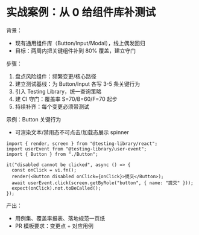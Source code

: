 # 实战案例：从 0 给组件库补测试

背景：
- 现有通用组件库（Button/Input/Modal），线上偶发回归
- 目标：两周内把关键组件补到 80% 覆盖，建立守门

步骤：
1) 盘点风险组件：频繁变更/核心路径
2) 建立测试基线：为 Button/Input 各写 3-5 条关键行为
3) 引入 Testing Library，统一查询策略
4) 建 CI 守门：覆盖率 S=70/B=60/F=70 起步
5) 持续补齐：每个变更必须带测试

示例：Button 关键行为
- 可渲染文本/禁用态不可点击/加载态展示 spinner
```tsx
import { render, screen } from "@testing-library/react";
import userEvent from "@testing-library/user-event";
import { Button } from "./Button";

it("disabled cannot be clicked", async () => {
  const onClick = vi.fn();
  render(<Button disabled onClick={onClick}>提交</Button>);
  await userEvent.click(screen.getByRole("button", { name: "提交" }));
  expect(onClick).not.toBeCalled();
});
```

产出：
- 用例集、覆盖率报表、落地规范一页纸
- PR 模板要求：变更点 + 对应用例